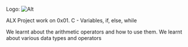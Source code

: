 Logo: ![Alt](/https://yt3.googleusercontent.com/8z4pHbYvDiTksNusbzYBL75svaq-FFjanBQUgTnW-_B3Mpc3RnXurwnKIczHilIZAmMNC5I1GDQ=s900-c-k-c0x00ffffff-no-rj "ALX Logo")


ALX Project work on 0x01. C - Variables, if, else, while

We learnt about the arithmetic operators and how to use them. 
We learnt about various data types and operators

